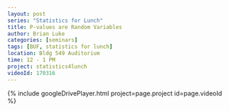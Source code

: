 ```yaml
---
layout: post
series: "Statistics for Lunch"
title: P-values are Random Variables
author: Brian Luke
categories: [seminars]
tags: [BUF, statistics for lunch]
location: Bldg 549 Auditorium
time: 12 - 1 PM
project: statistics4lunch
videoId: 170316
---
```


{% include googleDrivePlayer.html project=page.project id=page.videoId %}
